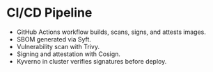 # CI/CD Pipeline

- GitHub Actions workflow builds, scans, signs, and attests images.
- SBOM generated via Syft.
- Vulnerability scan with Trivy.
- Signing and attestation with Cosign.
- Kyverno in cluster verifies signatures before deploy.
